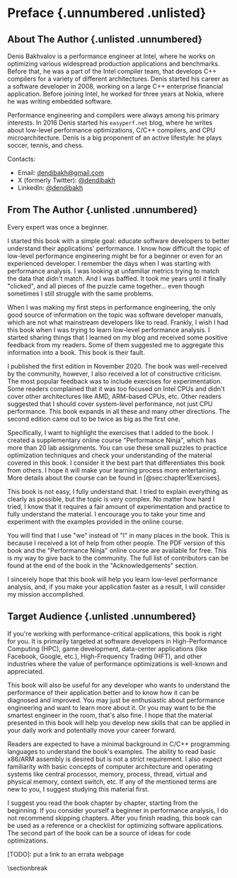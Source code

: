 # Preface {.unnumbered .unlisted}

## About The Author {.unlisted .unnumbered}

Denis Bakhvalov is a performance engineer at Intel, where he works on optimizing various widespread production applications and benchmarks. Before that, he was a part of the Intel compiler team, that develops C++ compilers for a variety of different architectures. Denis started his career as a software developer in 2008, working on a large C++ enterprise financial application. Before joining Intel, he worked for three years at Nokia, where he was writing embedded software. 

Performance engineering and compilers were always among his primary interests. In 2016 Denis started his `easyperf.net` blog, where he writes about low-level performance optimizations, C/C++ compilers, and CPU microarchitecture. Denis is a big proponent of an active lifestyle: he plays soccer, tennis, and chess.

Contacts:

* Email: dendibakh@gmail.com
* X (formerly Twitter): [\@dendibakh](https://x.com/dendibakh)
* LinkedIn: [\@dendibakh](https://www.linkedin.com/in/dendibakh/)

## From The Author {.unlisted .unnumbered}

Every expert was once a beginner.

I started this book with a simple goal: educate software developers to better understand their applications' performance. I know how difficult the topic of low-level performance engineering might be for a beginner or even for an experienced developer. I remember the days when I was starting with performance analysis. I was looking at unfamiliar metrics trying to match the data that didn't match. And I was baffled. It took me years until it finally "clicked", and all pieces of the puzzle came together... even though sometimes I still struggle with the same problems.

When I was making my first steps in performance engineering, the only good source of information on the topic was software developer manuals, which are not what mainstream developers like to read. Frankly, I wish I had this book when I was trying to learn low-level performance analysis. I started sharing things that I learned on my blog and received some positive feedback from my readers. Some of them suggested me to aggregate this information into a book. This book is their fault.

I published the first edition in November 2020. The book was well-received by the community, however, I also received a lot of constructive criticism. The most popular feedback was to include exercises for experimentation. Some readers complained that it was too focused on Intel CPUs and didn't cover other architectures like AMD, ARM-based CPUs, etc. Other readers suggested that I should cover system-level performance, not just CPU performance. This book expands in all these and many other directions. The second edition came out to be twice as big as the first one.

Specifically, I want to highlight the exercises that I added to the book. I created a supplementary online course "Performance Ninja", which has more than 20 lab assignments. You can use these small puzzles to practice optimization techniques and check your understanding of the material covered in this book. I consider it the best part that differentiates this book from others. I hope it will make your learning process more entertaining. More details about the course can be found in [@sec:chapter1Exercises].

This book is not easy, I fully understand that. I tried to explain everything as clearly as possible, but the topic is very complex. No matter how hard I tried, I know that it requires a fair amount of experimentation and practice to fully understand the material. I encourage you to take your time and experiment with the examples provided in the online course.

You will find that I use "we" instead of "I" in many places in the book. This is because I received a lot of help from other people. The PDF version of this book and the "Performance Ninja" online course are available for free. This is my way to give back to the community. The full list of contributors can be found at the end of the book in the "Acknowledgements" section.

I sincerely hope that this book will help you learn low-level performance analysis, and, if you make your application faster as a result, I will consider my mission accomplished.

## Target Audience {.unlisted .unnumbered}

If you're working with performance-critical applications, this book is right for you. It is primarily targeted at software developers in High-Performance Computing (HPC), game development, data-center applications (like Facebook, Google, etc.), High-Frequency Trading (HFT), and other industries where the value of performance optimizations is well-known and appreciated.

This book will also be useful for any developer who wants to understand the performance of their application better and to know how it can be diagnosed and improved. You may just be enthusiastic about performance engineering and want to learn more about it. Or you may want to be the smartest engineer in the room, that's also fine. I hope that the material presented in this book will help you develop new skills that can be applied in your daily work and potentially move your career forward.

Readers are expected to have a minimal background in C/C++ programming languages to understand the book's examples. The ability to read basic x86/ARM assembly is desired but is not a strict requirement. I also expect familiarity with basic concepts of computer architecture and operating systems like central processor, memory, process, thread, virtual and physical memory, context switch, etc. If any of the mentioned terms are new to you, I suggest studying this material first.

I suggest you read the book chapter by chapter, starting from the beginning. If you consider yourself a beginner in performance analysis, I do not recommend skipping chapters. After you finish reading, this book can be used as a reference or a checklist for optimizing software applications. The second part of the book can be a source of ideas for code optimizations.

[TODO]: put a link to an errata webpage 

\sectionbreak